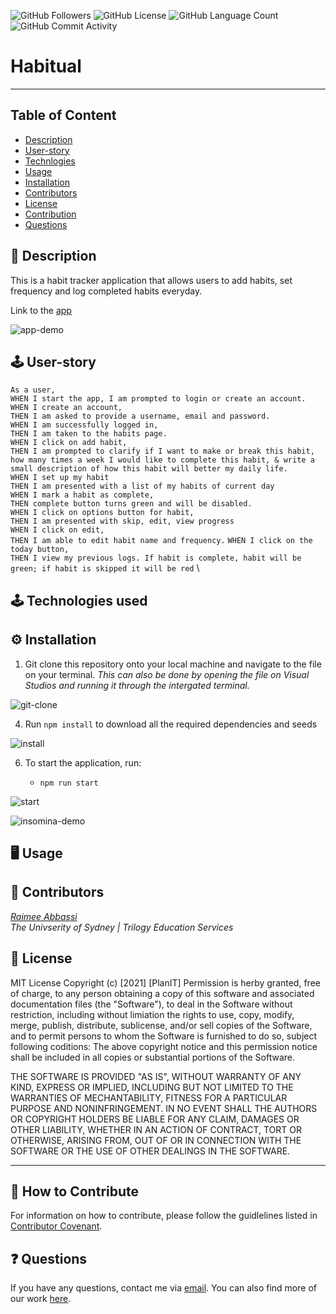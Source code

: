 <img alt="GitHub Followers" src="https://img.shields.io/github/followers/Raimeeab"> <img alt="GitHub License" src="https://img.shields.io/apm/l/vim-mode"> <img alt="GitHub Language Count" src="https://img.shields.io/github/languages/count/Raimeeab/habitual"> <img alt="GitHub Commit Activity" src="https://img.shields.io/github/commit-activity/w/Raimeeab/habitual">
# Habitual
---

## Table of Content 

* [Description](#description)
* [User-story](#user)
* [Technlogies](#technologies)
* [Usage](#usage)
* [Installation](#installation)
* [Contributors](#contributors)
* [License](#license)
* [Contribution](#contribution)
* [Questions](#questions)

<a name="description"></a>
## 📝 Description
This is a habit tracker application that allows users to add habits, set frequency and log completed habits everyday. 

Link to the [app]()

![app-demo]()

<a name="user"></a>
## 🕹 User-story
`As a user,` <br>
`WHEN I start the app, I am prompted to login or create an account.` \
`WHEN I create an account,` \
`THEN I am asked to provide a username, email and password.` \
`WHEN I am successfully logged in,` \
`THEN I am taken to the habits page.` \
`WHEN I click on add habit, ` \
`THEN I am prompted to clarify if I want to make or break this habit, how many times a week I would like to complete this habit, & write a small description of how this habit will better my daily life.` \
`WHEN I set up my habit` \
`THEN I am presented with a list of my habits of current day` \
`WHEN I mark a habit as complete,` \
`THEN complete button turns green and will be disabled.` \
`WHEN I click on options button for habit,` \
`THEN I am presented with skip, edit, view progress` \
`WHEN I click on edit,` \
`THEN I am able to edit habit name and frequency.`
`WHEN I click on the today button,` \
`THEN I view my previous logs. If habit is complete, habit will be green; if habit is skipped it will be red` \


<a name="technologies"></a>
## 🕹 Technologies used 


<a name="installation"></a>
## ⚙️ Installation 

1. Git clone this repository onto your local machine and navigate to the file on your terminal. *This can also be done by opening the file on Visual Studios and running it through the intergated terminal.*

![git-clone]()

4. Run `npm install` to download all the required dependencies and seeds

![install]()

6. To start the application, run:

    - `npm run start`

![start]()


![insomina-demo]()

<a name="usage"></a>
## 🖥 Usage 


<a name="contributors"></a>
## 👥 Contributors

*[Raimee Abbassi](https://github.com/Raimeeab)* <br>
*The Univserity of Sydney | Trilogy Education Services* <br>

<a name="license"></a>
## 🔖 License

MIT License
Copyright (c) [2021] [PlanIT]
Permission is herby granted, free of charge, to any person obtaining a copy of this software and associated documentation files (the "Software"), to deal in the Software without restriction, including without limiation the rights to use, copy, modify, merge, publish, distribute, sublicense, and/or sell copies of the Software, and to permit persons to whom the Software is furnished to do so, subject following coditions: 
The above copyright notice and this permission notice shall be included in all copies or substantial portions of the Software. 

THE SOFTWARE IS PROVIDED "AS IS", WITHOUT WARRANTY OF ANY KIND, EXPRESS OR IMPLIED, INCLUDING BUT NOT LIMITED TO THE WARRANTIES OF MECHANTABILITY, FITNESS FOR A PARTICULAR PURPOSE AND NONINFRINGEMENT. IN NO EVENT SHALL THE AUTHORS OR COPYRIGHT HOLDERS BE LIABLE FOR ANY CLAIM, DAMAGES OR OTHER LIABILITY, WHETHER IN AN ACTION OF CONTRACT, TORT OR OTHERWISE, ARISING FROM, OUT OF OR IN CONNECTION WITH THE SOFTWARE OR THE USE OF OTHER DEALINGS IN THE SOFTWARE.  

---
<a name="contribution"></a>
## 🤝 How to Contribute

For information on how to contribute, please follow the guidlelines listed in [Contributor Covenant](https://www.contributor-covenant.org/).

<a name="questions"></a>
## ❓ Questions
If you have any questions, contact me via [email](raimee.abbassi@gmail.com). You can also find more of our work [here](https://github.com/Raimeeab).